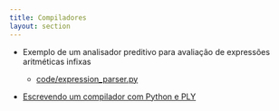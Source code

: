 ```yaml
---
title: Compiladores
layout: section
---
```


* Exemplo de um analisador preditivo para avaliação de expressões aritméticas infixas
    * [code/expression_parser.py](code/expression_parser.py)

* [Escrevendo um compilador com Python e PLY](python_ply_compiler)